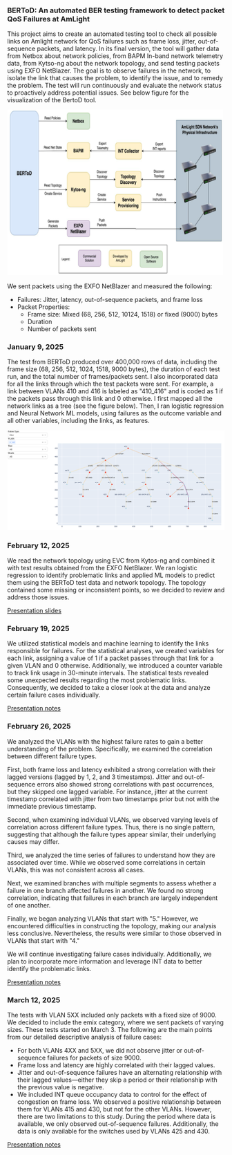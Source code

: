 ### BERToD: An automated BER testing framework to detect packet QoS Failures at AmLight

This project aims to create an automated testing tool to check all possible links on Amlight network for QoS failures such as frame loss, jitter, out-of-sequence packets, and latency. In its final version, the tool will gather data from Netbox about network policies, from BAPM In-band network telemetry data, from Kytso-ng about the network topology, and send testing packets using EXFO NetBlazer. The goal is to observe failures in the network, to isolate the link that causes the problem, to identify the issue, and to remedy the problem. The test will run continuously and evaluate the network status to proactively address potential issues. See below figure for the visualization of the BertoD tool.

<img src="./images/BERToD.png" alt="BERToD - Bit Error Rate Test on Demand" width="500">

We sent packets using the EXFO NetBlazer and measured the following:

- Failures: Jitter, latency, out-of-sequence packets, and frame loss
- Packet Properties:
  - Frame size: Mixed (68, 256, 512, 10124, 1518) or fixed (9000) bytes
  - Duration
  - Number of packets sent

### January 9, 2025

The test from BERToD produced over 400,000 rows of data, including the frame size (68, 256, 512, 1024, 1518, 9000 bytes), the duration of each test run, and the total number of frames/packets sent. I also incorporated data for all the links through which the test packets were sent. For example, a link between VLANs 410 and 416 is labeled as "410_416" and is coded as 1 if the packets pass through this link and 0 otherwise. I first mapped all the network links as a tree (see the figure below). Then, I ran logistic regression and Neural Network ML models, using failures as the outcome variable and all other variables, including the links, as features.

<img src="./images/network_tree.png" alt="Network tree" width="1200">

### February 12, 2025

We read the network topology using EVC from Kytos-ng and combined it with test results obtained from the EXFO NetBlazer. We ran logistic regression to identify problematic links and applied ML models to predict them using the BERToD test data and network topology. The topology contained some missing or inconsistent points, so we decided to review and address those issues.

[Presentation slides](https://drive.google.com/file/d/1mokqCUx1TmoGbrlnuaDe1A5BvzTvRqlK/view?usp=sharing)

### February 19, 2025

We utilized statistical models and machine learning to identify the links responsible for failures. For the statistical analyses, we created variables for each link, assigning a value of 1 if a packet passes through that link for a given VLAN and 0 otherwise. Additionally, we introduced a counter variable to track link usage in 30-minute intervals. The statistical tests revealed some unexpected results regarding the most problematic links. Consequently, we decided to take a closer look at the data and analyze certain failure cases individually.

[Presentation notes](https://drive.google.com/file/d/1mokqCUx1TmoGbrlnuaDe1A5BvzTvRqlK/view?usp=sharing)


### February 26, 2025

We analyzed the VLANs with the highest failure rates to gain a better understanding of the problem. Specifically, we examined the correlation between different failure types.

First, both frame loss and latency exhibited a strong correlation with their lagged versions (lagged by 1, 2, and 3 timestamps). Jitter and out-of-sequence errors also showed strong correlations with past occurrences, but they skipped one lagged variable. For instance, jitter at the current timestamp correlated with jitter from two timestamps prior but not with the immediate previous timestamp.

Second, when examining individual VLANs, we observed varying levels of correlation across different failure types. Thus, there is no single pattern, suggesting that although the failure types appear similar, their underlying causes may differ.

Third, we analyzed the time series of failures to understand how they are associated over time. While we observed some correlations in certain VLANs, this was not consistent across all cases.

Next, we examined branches with multiple segments to assess whether a failure in one branch affected failures in another. We found no strong correlation, indicating that failures in each branch are largely independent of one another.

Finally, we began analyzing VLANs that start with "5." However, we encountered difficulties in constructing the topology, making our analysis less conclusive. Nevertheless, the results were similar to those observed in VLANs that start with "4."

We will continue investigating failure cases individually. Additionally, we plan to incorporate more information and leverage INT data to better identify the problematic links.

[Presentation notes](https://drive.google.com/file/d/1-fJsfu4RRns1BVTTt6VBUsATix1jreD-/view?usp=sharing)

### March 12, 2025

The tests with VLAN 5XX included only packets with a fixed size of 9000. We decided to include the emix category, where we sent packets of varying sizes. These tests started on March 3. The following are the main points from our detailed descriptive analysis of failure cases:

- For both VLANs 4XX and 5XX, we did not observe jitter or out-of-sequence failures for packets of size 9000.
- Frame loss and latency are highly correlated with their lagged values.
- Jitter and out-of-sequence failures have an alternating relationship with their lagged values—either they skip a period or their relationship with the previous value is negative.
- We included INT queue occupancy data to control for the effect of congestion on frame loss. We observed a positive relationship between them for VLANs 415 and 430, but not for the other VLANs. However, there are two limitations to this study. During the period where data is available, we only observed out-of-sequence failures. Additionally, the data is only available for the switches used by VLANs 425 and 430.

[Presentation notes](https://drive.google.com/file/d/1mokqCUx1TmoGbrlnuaDe1A5BvzTvRqlK/view?usp=sharing)












